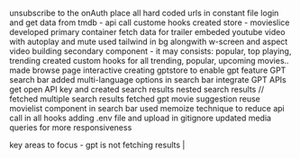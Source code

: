 unsubscribe to the onAuth
place all hard coded urls in constant file
login and get data from tmdb - api call
custome hooks 
created store - movieslice
developed primary container
fetch data for trailer 
embeded youtube video with autoplay and mute
used tailwind in bg alongwith w-screen and aspect video
building secondary component - it may consists: popular, top playing, trending
created custom hooks for all trending, popular, upcoming movies..
made browse page interactive
creating gptstore to enable gpt feature
GPT search bar
added multi-language options in search bar
integrate GPT APIs
get open API key and created search results
nested search results // fetched multiple search results
fetched gpt movie suggestion
reuse movielist component in search bar
used memoize technique to reduce api call in all hooks
adding .env file and upload in gitignore
updated media queries for more responsiveness

key areas to focus - gpt is not fetching results | 